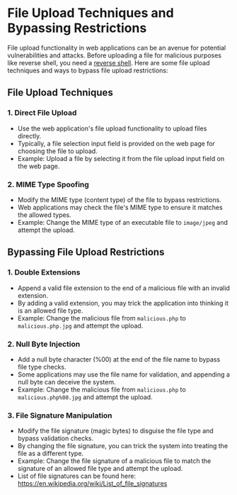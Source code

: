 # File Upload Techniques and Bypassing Restrictions

File upload functionality in web applications can be an avenue for potential vulnerabilities and attacks.
Before uploading a file for malicious purposes like reverse shell, you need a [reverse shell]().
Here are some file upload techniques and ways to bypass file upload restrictions:

## File Upload Techniques

### 1. Direct File Upload

- Use the web application's file upload functionality to upload files directly.
- Typically, a file selection input field is provided on the web page for choosing the file to upload.
- Example: Upload a file by selecting it from the file upload input field on the web page.

### 2. MIME Type Spoofing

- Modify the MIME type (content type) of the file to bypass restrictions.
- Web applications may check the file's MIME type to ensure it matches the allowed types.
- Example: Change the MIME type of an executable file to `image/jpeg` and attempt the upload.

## Bypassing File Upload Restrictions

### 1. Double Extensions

- Append a valid file extension to the end of a malicious file with an invalid extension.
- By adding a valid extension, you may trick the application into thinking it is an allowed file type.
- Example: Change the malicious file from `malicious.php` to `malicious.php.jpg` and attempt the upload.

### 2. Null Byte Injection

- Add a null byte character (%00) at the end of the file name to bypass file type checks.
- Some applications may use the file name for validation, and appending a null byte can deceive the system.
- Example: Change the malicious file from `malicious.php` to `malicious.php%00.jpg` and attempt the upload.

### 3. File Signature Manipulation

- Modify the file signature (magic bytes) to disguise the file type and bypass validation checks.
- By changing the file signature, you can trick the system into treating the file as a different type.
- Example: Change the file signature of a malicious file to match the signature of an allowed file type and attempt the upload.
- List of file signatures can be found here: https://en.wikipedia.org/wiki/List_of_file_signatures
